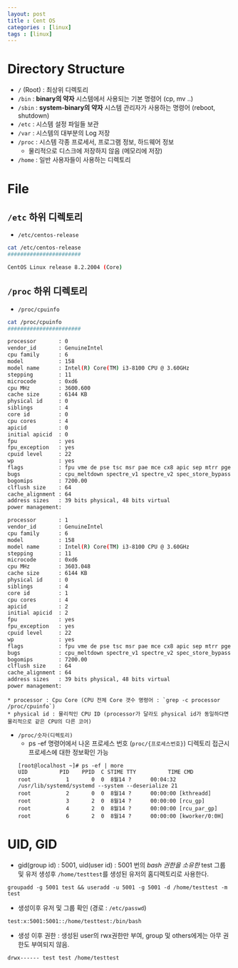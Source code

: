 ```yaml
---
layout: post
title : Cent OS
categories : [linux]
tags : [linux]
---
```

# Directory Structure
* `/` (Root) : 최상위 디렉토리
* `/bin` : **binary의 약자** 시스템에서 사용되는 기본 명령어 (cp, mv ..)
* `/sbin` : **system-binary의 약자** 시스템 관리자가 사용하는 명령어 (reboot, shutdown)
* `/etc` : 시스템 설정 파일들 보관 
* `/var` : 시스템의 대부분의 Log 저장
* `/proc` : 시스템 각종 프로세서, 프로그램 정보, 하드웨어 정보 
    * 물리적으로 디스크에 저장하지 않음 (메모리에 저장)
* `/home` : 일반 사용자들이 사용하는 디렉토리

# File
## `/etc` 하위 디렉토리
* `/etc/centos-release` 

````bash
cat /etc/centos-release
#######################

CentOS Linux release 8.2.2004 (Core)
````

## `/proc` 하위 디렉토리 
* `/proc/cpuinfo` 

````bash
cat /proc/cpuinfo
#######################

processor       : 0
vendor_id       : GenuineIntel
cpu family      : 6
model           : 158
model name      : Intel(R) Core(TM) i3-8100 CPU @ 3.60GHz
stepping        : 11
microcode       : 0xd6
cpu MHz         : 3600.600
cache size      : 6144 KB
physical id     : 0
siblings        : 4
core id         : 0
cpu cores       : 4
apicid          : 0
initial apicid  : 0
fpu             : yes
fpu_exception   : yes
cpuid level     : 22
wp              : yes
flags           : fpu vme de pse tsc msr pae mce cx8 apic sep mtrr pge mca cmov pat pse36 clflush dts acpi mmx fxsr sse sse2 ss ht tm pbe syscall nx pdpe1gb rdtscp lm constant_tsc art arch_perfmon pebs bts rep_good nopl xtopology nonstop_tsc cpuid aperfmperf tsc_known_freq pni pclmulqdq dtes64 monitor ds_cpl vmx est tm2 ssse3 sdbg fma cx16 xtpr pdcm pcid sse4_1 sse4_2 x2apic movbe popcnt tsc_deadline_timer aes xsave avx f16c rdrand lahf_lm abm 3dnowprefetch cpuid_fault invpcid_single pti ssbd ibrs ibpb stibp tpr_shadow vnmi flexpriority ept vpid fsgsbase tsc_adjust bmi1 avx2 smep bmi2 erms invpcid mpx rdseed adx smap clflushopt intel_pt xsaveopt xsavec xgetbv1 xsaves dtherm arat pln pts hwp hwp_notify hwp_act_window hwp_epp md_clear flush_l1d
bugs            : cpu_meltdown spectre_v1 spectre_v2 spec_store_bypass l1tf mds swapgs itlb_multihit
bogomips        : 7200.00
clflush size    : 64
cache_alignment : 64
address sizes   : 39 bits physical, 48 bits virtual
power management:

processor       : 1
vendor_id       : GenuineIntel
cpu family      : 6
model           : 158
model name      : Intel(R) Core(TM) i3-8100 CPU @ 3.60GHz
stepping        : 11
microcode       : 0xd6
cpu MHz         : 3603.048
cache size      : 6144 KB
physical id     : 0
siblings        : 4
core id         : 1
cpu cores       : 4
apicid          : 2
initial apicid  : 2
fpu             : yes
fpu_exception   : yes
cpuid level     : 22
wp              : yes
flags           : fpu vme de pse tsc msr pae mce cx8 apic sep mtrr pge mca cmov pat pse36 clflush dts acpi mmx fxsr sse sse2 ss ht tm pbe syscall nx pdpe1gb                                                                                 rdtscp lm constant_tsc art arch_perfmon pebs bts rep_good nopl xtopology nonstop_tsc cpuid aperfmperf tsc_known_freq pni pclmulqdq dtes64 monitor ds_cpl vmx                                                                                 est tm2 ssse3 sdbg fma cx16 xtpr pdcm pcid sse4_1 sse4_2 x2apic movbe popcnt tsc_deadline_timer aes xsave avx f16c rdrand lahf_lm abm 3dnowprefetch cpuid_fau                                                                                lt invpcid_single pti ssbd ibrs ibpb stibp tpr_shadow vnmi flexpriority ept vpid fsgsbase tsc_adjust bmi1 avx2 smep bmi2 erms invpcid mpx rdseed adx smap clf                                                                                lushopt intel_pt xsaveopt xsavec xgetbv1 xsaves dtherm arat pln pts hwp hwp_notify hwp_act_window hwp_epp md_clear flush_l1d
bugs            : cpu_meltdown spectre_v1 spectre_v2 spec_store_bypass l1tf mds swapgs itlb_multihit
bogomips        : 7200.00
clflush size    : 64
cache_alignment : 64
address sizes   : 39 bits physical, 48 bits virtual
power management:

````

    * processor : Cpu Core (CPU 전체 Core 갯수 명령어 : `grep -c processor /proc/cpuinfo`)
    * physical id : 물리적인 CPU ID (processor가 달라도 physical id가 동일하다면 물리적으로 같은 CPU의 다른 코어)
* `/proc/숫자(디렉토리)` 
    * ps -ef 명령어에서 나온 프로세스 번호 (`proc/{프로세스번호}`) 디렉토리 접근시 프로세스에 대한 정보확인 가능
	````
    [root@localhost ~]# ps -ef | more
	UID          PID    PPID  C STIME TTY          TIME CMD
	root           1       0  0  8월14 ?      00:04:32 /usr/lib/systemd/systemd --system --deserialize 21
	root           2       0  0  8월14 ?      00:00:00 [kthreadd]
	root           3       2  0  8월14 ?      00:00:00 [rcu_gp]
	root           4       2  0  8월14 ?      00:00:00 [rcu_par_gp]
	root           6       2  0  8월14 ?      00:00:00 [kworker/0:0H]	
	````

	

# UID, GID
* gid(group id) : 5001, uid(user id) : 5001 번의 *bash 권한을 소유한* test 그룹 및 유저 생성후 `/home/testtest`를 생성된 유저의 홈디렉토리로 사용한다.
````
groupadd -g 5001 test && useradd -u 5001 -g 5001 -d /home/testtest -m test
````
* 생성이후 유저 및 그룹 확인 (경로 : `/etc/passwd`)
````
test:x:5001:5001::/home/testtest:/bin/bash
````
* 생성 이후 권한 : 생성된 user의 rwx권한만 부여, group 및 others에게는 아무 권한도 부여되지 않음.
````
drwx------ test test /home/testtest
````